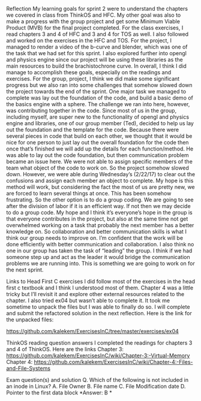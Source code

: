 Reflection
My learning goals for sprint 2 were to understand the chapters we covered in class from ThinkOS and HFC. My other goal was also to make a progress with the group project and get some Minimum Viable Product (MVB) for the final project completed. For the class exercises, I read chapters 3 and 4 of HFC and 3 and 4 for TOS as well. I also followed and worked on the exercises in the HFC and TOS. For the project, I managed to render a video of the b-curve and blender, which was one of the task that we had set for this sprint. I also explored further into opengl and physics engine since our project will be using these libraries as the main resources to build the brachistochrone curve. In overall, I think I did manage to accomplish these goals, especially on the readings and exercises.
For the group, project, I think we did make some significant progress but we also ran into some challenges that somehow slowed down the project towards the end of the sprint. One major task we managed to complete was lay out the foundation of the code, and build a basic demo of the basics engine with a sphere. The challenge we ran into here, however, was contributing together in the code. Since most of us in the group, including myself, are super new to the functionality of opengl and physics engine and libraries, one of our group member (Ted), decided to help us lay out the foundation and the template for the code. Because there were several pieces in code that build on each other, we thought that it would be nice for one person to just lay out the overall foundation for the code then once that’s finished we will add up the details for each function/method. He was able to lay out the code foundation, but then communication problem became an issue here. We were not able to assign specific members of the team what object of the code to work on. So the project somehow slowed down. However, we were able during Wednesday’s (2/22/17) to clear out the confusions and assign each member an object to complete. My hope is this method will work, but considering the fact the most of us are pretty new, we are forced to learn several things at once. This has been somehow frustrating. So the other option is to do a group coding. We are going to see after the division of labor if it is an efficient way. If not then we may decide to do a group code. My hope and I think it’s everyone’s hope in the group is that everyone contributes in the project, but also at the same time not get overwhelmed working on a task that probably the next member has a better knowledge on. So collaboration and better communication skills is what I think our group needs to improve on. I’m confident that the work will be done efficiently with better communication and collaboration. I also think no one in our group has taken the task of “leading” the group. I think if we had someone step up and act as the leader it would bridge the communication problems we are running into. This is something we are going to work on for the next sprint. 

Links to Head First C exercises
I did follow most of the exercises in the head first c textbook and I think I understood most of them. Chapter 4 was a little tricky but I’ll revisit it and explore other external resources related to the chapter. I also tried ex04 but wasn’t able to complete it. It took me sometime to unpack the files but I was able to finally do so. I will complete and submit the refactored solution in the next reflection. Here is the link for the unpacked files: 

https://github.com/kalekem/ExercisesInC/tree/master/exercises/ex04

 
ThinkOS reading question answers
I completed the readings for chapters 3 and 4 of ThinkOS. Here are the links
Chapter 3: https://github.com/kalekem/ExercisesInC/wiki/Chapter-3:-Virtual-Memory
Chapter 4: https://github.com/kalekem/ExercisesInC/wiki/Chapter-4:-Files-and-File-Systems

Exam question(s) and solution
Q. Which of the following is not included in an inode in Linux?
A. File Owner B. File name C. File Modification date D. Pointer to the first data block
*Answer: B *

